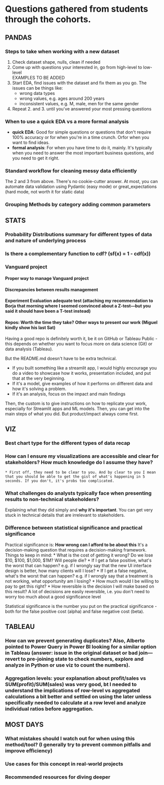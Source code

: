 # Questions gathered from students through the cohorts.

## PANDAS

### Steps to take when working with a new dataset  
1. Check dataset shape, nulls, clean if needed  
2. Come up with questions your interested in, go from high-level to low-level    
EXAMPLES TO BE ADDED
3. Start EDA, find issues with the dataset and fix them as you go. The issues can be things like:
    * wrong data types
    * wrong values, e.g. ages around 200 years
    * inconsistent values, e.g. M, male, men for the same gender
4. Repeat 2. and 3. until you've answered your most pressing questions

### When to use a quick EDA vs a more formal analysis
* **quick EDA**: Good for simple questions or questions that don't require 100% accuracy or for when you're in a time crunch. Orfor when you want to find ideas.
* **formal analysis**: For when you have time to do it, mainly. It's typically when you need to answer the most important business questions, and you need to get it right.

### Standard workflow for cleaning messy data efficiently
The 2 and 3 from above. There's no cookie-cutter answer. At most, you can automate data validation using Pydantic (easy mode) or great_expectations (hard mode, not worth it for static data)

### Grouping Methods by category adding common parameters

## STATS

### Probability Distributions summary for different types of data and nature of underlying process

### Is there a complementary function to cdf?  (sf(x) = 1 - cdf(x))

### Vanguard project

#### Proper way to manage Vanguard project

#### Discrepancies between results management

#### Experiment Evaluation adequate test (attaching my recommendation to Borja that morning where I seemed convinced about a Z-test—but you said it should have been a T-test instead)

#### Repos: Worth the time they take? Other ways to present our work (Miguel kindly show his last Sat)
Having a good repo is definitely worth it, be it on GitHub or Tableau Public - this depends on whether you want to focus more on data science (Git) or data analysis (Tableau).

But the README.md doesn't have to be extra technical. 
* If you built something like a streamlit app, I would highly encourage you do a video to showcase how it works, presentation included, and put that at the very beginning. 
* If it's a model, give examples of how it performs on different data and how it's solving a problem. 
* If it's an analysis, focus on the impact and main findings 

Then, the custom is to give instructions on how to replicate your work, especially for Streamlit apps and ML models. Then, you can get into the main steps of what you did. But product/impact always come first.

## VIZ

### Best chart type for the different types of data recap

### How can I ensure my visualizations are accessible and clear for stakeholders? How much knowledge do I assume they have?  
    * First off, they need to be clear to you. And by clear to you I mean that you should be able to get the gist of what's happening in 5 seconds. If you don't, it's probs too complicated.

### What challenges do analysts typically face when presenting results to non-technical stakeholders?  
Explaining what they did simply and **why it's important**. You can get very stuck in technical details that are irrelevant to stakeholders.  

### Difference between statistical significance and practical significance

Practical significance is: **How wrong can I afford to be about this** It's a decision-making question that requires a decision-making framework. Things to keep in mind:
    * What is the cost of getting it wrong? Do we lose $10, $100, $1,000, $1M? Will people die?
        * If I get a false positive, what's the worst that can happen? e.g. if I wrongly say that the new UI interface design is better, how many clients will I lose?
        * If I get a false negative, what's the worst that can happen? e.g. if I wrongly say that a treatment is not working, what opportunity am I losing?
    * How much would I be willing to pay to get this right? 
    * How reversible is the decision I will make based on this result? A lot of decisions are easily reversible, i.e. you don't need to worry too much about a good significance level

Statistical significance is the number you put on the practical significance - both for the false positive cost (alpha) and false negative cost (beta).

## TABLEAU

### How can we prevent generating duplicates? Also, Alberto pointed to Power Query in Power BI looking for a similar option in Tableau (answer: issue in the original dataset or bad join—revert to pre-joining state to check numbers, explore and analyze in Python or use viz to count the numbers).

### Aggregation levels: your explanation about profit/sales vs SUM(profit)/SUM(sales) was very good, bt I needed to understand the implications of row-level vs aggregated calculations a bit better and settled on using the later unless specifically needed to calculate at a row level and analyze individual ratios before aggregation.

## MOST DAYS

### What mistakes should I watch out for when using this method/tool? (I generally try to prevent common pitfalls and improve efficiency)

### Use cases for this concept in real-world projects

### Recommended resources for diving deeper